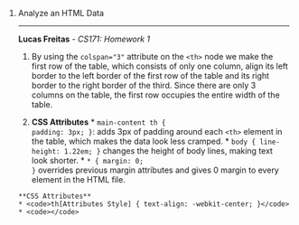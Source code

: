 1. Analyze an HTML Data <table>
---

**Lucas Freitas** - *CS171: Homework 1*

  1. By using the <code>colspan="3"</code> attribute on the <code>&lt;th&gt;</code> node we make the first row of the table, which consists of only one column, align its left border to the left border of the first row of the table and its right border to the right border of the third. Since there are only 3 columns on the table, the first row occupies the entire width of the table.

  2. **CSS Attributes**
  	* <code>main-content th { padding: 3px; }</code>: adds 3px of padding around each <code>&lt;th&gt;</code> element in the table, which makes the data look less cramped.
  	* <code>body { line-height: 1.22em; }</code> changes the height of body lines, making text look shorter.
  	* <code>* { margin: 0; }</code> overrides previous margin attributes and gives 0 margin to every element in the HTML file.

  	**CSS Attributes**
  	* <code>th[Attributes Style] { text-align: -webkit-center; }</code>
  	* <code></code>